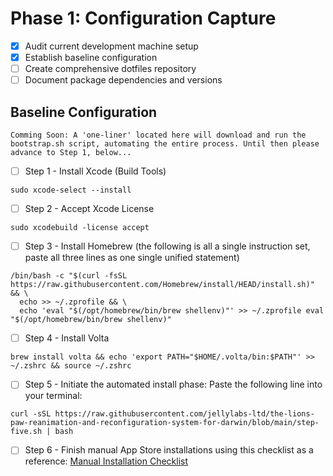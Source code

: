 Phase 1: Configuration Capture
==============================
- [x] Audit current development machine setup
- [x] Establish baseline configuration
- [ ] Create comprehensive dotfiles repository
- [ ] Document package dependencies and versions
## Baseline Configuration
```
Comming Soon: A 'one-liner' located here will download and run the bootstrap.sh script, automating the entire process. Until then please advance to Step 1, below...
```


- [ ] Step 1 - Install Xcode (Build Tools)
```
sudo xcode-select --install
```

- [ ] Step 2 - Accept Xcode License
```
sudo xcodebuild -license accept
```

- [ ] Step 3 - Install Homebrew (the following is all a single instruction set, paste all three lines as one single unified statement)
```
/bin/bash -c "$(curl -fsSL https://raw.githubusercontent.com/Homebrew/install/HEAD/install.sh)" && \
  echo >> ~/.zprofile && \
  echo 'eval "$(/opt/homebrew/bin/brew shellenv)"' >> ~/.zprofile eval "$(/opt/homebrew/bin/brew shellenv)"
```

- [ ] Step 4 - Install Volta
```
brew install volta && echo 'export PATH="$HOME/.volta/bin:$PATH"' >> ~/.zshrc && source ~/.zshrc
```

- [ ] Step 5 - Initiate the automated install phase:
Paste the following line into your terminal:
```
curl -sSL https://raw.githubusercontent.com/jellylabs-ltd/the-lions-paw-reanimation-and-reconfiguration-system-for-darwin/blob/main/step-five.sh | bash
```


- [ ] Step 6 - Finish manual App Store installations using this checklist as a reference: [Manual Installation Checklist](https://github.com/jellylabs-ltd/the-lions-paw-reanimation-and-reconfiguration-system-for-darwin/blob/main/manual-install.md)

